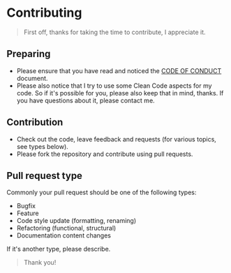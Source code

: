 # Contributing

> First off, thanks for taking the time to contribute, I appreciate it.

## Preparing

- Please ensure that you have read and noticed the [CODE OF CONDUCT](https://github.com/Sven-Seyfert/Au3LogFramework/blob/master/docs/CODE_OF_CONDUCT.md) document.
- Please also notice that I try to use some Clean Code aspects for my code. So if it's possible for you, please also keep that in mind, thanks. If you have questions about it, please contact me.

## Contribution

- Check out the code, leave feedback and requests (for various topics, see types below).
- Please fork the repository and contribute using pull requests.

## Pull request type

Commonly your pull request should be one of the following types:
- Bugfix
- Feature
- Code style update (formatting, renaming)
- Refactoring (functional, structural)
- Documentation content changes

If it's another type, please describe.

> Thank you!
